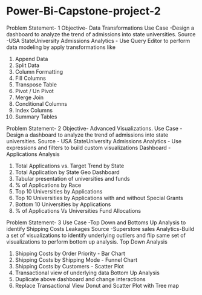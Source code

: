 # Power-Bi-Capstone-project-2

Problem Statement- 1
Objective- Data Transformations
Use Case -Design a dashboard to analyze the trend of admissions into state universities.
Source -USA StateUniversity Admissions
Analytics - Use Query Editor to perform data modeling by apply transformations like
1. Append Data
2. Split Data
3. Column Formatting
4. Fill Columns
5. Transpose Table
6. Pivot / Un Pivot
7. Merge Join
8. Conditional Columns
9. Index Columns
10. Summary Tables

Problem Statement- 2
Objective- Advanced Visualizations.
Use Case -Design a dashboard to analyze the trend of admissions into state universities.
Source - USA StateUniversity Admissions
Analytics - Use expressions and filters to build custom visualizations
Dashboard - Applications Analysis
1. Total Applications vs. Target Trend by State
2. Total Application by State Geo Dashboard
3. Tabular presentation of universities and funds
4. % of Applications by Race
5. Top 10 Universities by Applications
6. Top 10 Universities by Applications with and without Special Grants
7. Bottom 10 Universities by Applications
8. % of Applications Vs Universities Fund Allocations

Problem Statement- 3
Use Case -Top Down and Bottoms Up Analysis to identify Shipping Costs Leakages
Source -Superstore sales
Analytics-Build a set of visualizations to identify underlying outliers and flip same set of visualizations to perform bottom up analysis.
Top Down Analysis
1. Shipping Costs by Order Priority - Bar Chart
2. Shipping Costs by Shipping Mode - Funnel Chart
3. Shipping Costs by Customers - Scatter Plot
4. Transactional view of underlying data Bottom Up Analysis
1. Duplicate above dashboard and change interactions
2. Replace Transactional View Donut and Scatter Plot with Tree map
